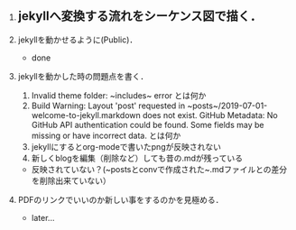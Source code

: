 1.  jekyllへ変換する流れをシーケンス図で描く．
    -   

2.  jekyllを動かせるように(Public)．
    -   done
3.  jekyllを動かした時の問題点を書く．
    1.  Invalid theme folder: ~includes~ error とは何か
    2.  Build Warning: Layout \'post\' requested in
        ~posts~/2019-07-01-welcome-to-jekyll.markdown does not exist.
        GitHub Metadata: No GitHub API authentication could be found.
        Some fields may be missing or have incorrect data. とは何か
    3.  jekyllにするとorg-modeで書いたpngが反映されない
    4.  新しくblogを編集（削除など）しても昔の.mdが残っている

    -   反映されていない？(~postsとconvで作成された~.mdファイルとの差分を削除出来ていない）

4.  PDFのリンクでいいのか新しい事をするのかを見極める．
    -   later...
